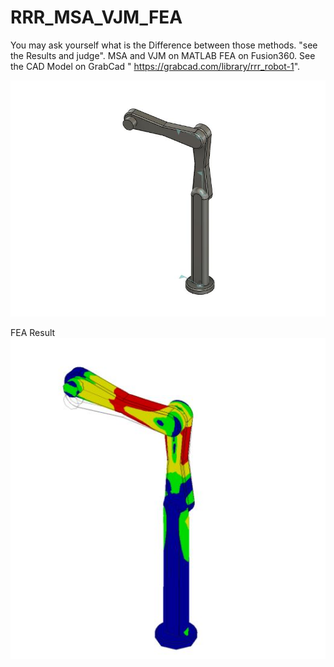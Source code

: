 # RRR_MSA_VJM_FEA
You may ask yourself what is the Difference between those methods. "see the Results and judge".
MSA and VJM on MATLAB 
FEA on Fusion360.
See the CAD Model on GrabCad " https://grabcad.com/library/rrr_robot-1".


![](photos/4.jpg)


FEA Result 
![](photos/1.JPG)
